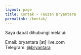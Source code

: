 ```yaml
---
layout: page
title: Kontak - Fauzan Bryantara
permalink: /kontak/
---
```


Saya dapat dihubungi melalui:

Email: bryantara [at] live.com
<br/>Telegram: [@bryantara](https://t.me/bryantara)
